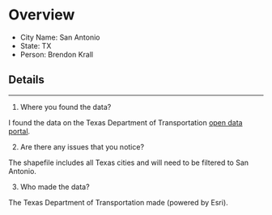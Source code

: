 # Overview
* City Name: San Antonio
* State: TX
* Person: Brendon Krall

## Details
---
1. Where you found the data?

I found the data on the Texas Department of Transportation [open data portal](https://gis-txdot.opendata.arcgis.com/datasets/09cd5b6811c54857bd3856b5549e34f0_0/explore?location=30.921114%2C-100.168292%2C6.75/). 

2. Are there any issues that you notice?

The shapefile includes all Texas cities and will need to be filtered to San Antonio.  

3. Who made the data?

The Texas Department of Transportation made (powered by Esri).
